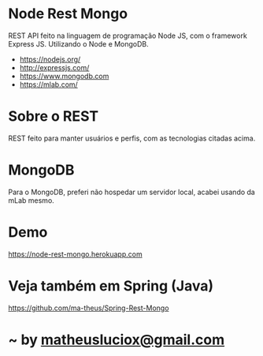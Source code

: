 # Node Rest Mongo

REST API feito na linguagem de programação Node JS, com o framework Express JS. Utilizando o Node e MongoDB.
  - https://nodejs.org/
  - http://expressjs.com/
  - https://www.mongodb.com
  - https://mlab.com/

# Sobre o REST

REST feito para manter usuários e perfis, com as tecnologias citadas acima.

# MongoDB

Para o MongoDB, preferi não hospedar um servidor local, acabei usando da mLab mesmo.

# Demo

https://node-rest-mongo.herokuapp.com

# Veja também em Spring (Java)

https://github.com/ma-theus/Spring-Rest-Mongo

# ~ by matheusluciox@gmail.com